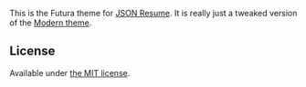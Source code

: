 This is the Futura theme for [JSON Resume](http://jsonresume.org/). It is really just a tweaked version of the [Modern theme](https://github.com/jsonresume/jsonresume-theme-modern).

## License

Available under [the MIT license](http://opensource.org/licenses/MIT).
